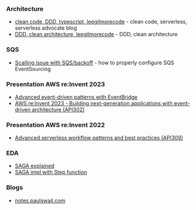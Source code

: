 
### Architecture

- [clean code, DDD, typescript, leegilmorecode](https://github.com/leegilmorecode/clean-serverless-code/tree/main) - clean code, serverless, serverless advocate blog
- [DDD, clean architecture, leegilmorecode](https://levelup.gitconnected.com/serverless-architecture-layers-a9dc50e9b342) - DDD, clean architecture

### SQS

- [Scailing issue with SQS/backoff](https://www.youtube.com/watch?v=MCDEBA7asww) - how to properly configure SQS EventSourcing

### Presentation AWS re:Invent 2023

- [Advanced event-driven patterns with EventBridge](https://www.youtube.com/watch?v=6X4lSPkn4ps&ab_channel=AWSEvents)
- [AWS re:Invent 2023 - Building next-generation applications with event-driven architecture (API302)](https://www.youtube.com/watch?v=KXR17uwLEC8&ab_channel=AWSEvents)

### Presentation AWS re:Invent 2022

- [Advanced serverless workflow patterns and best practices (API309)](https://www.youtube.com/watch?v=o6-7BAUWaqg&ab_channel=AWSEvents)

### EDA

- [SAGA explained](https://medium.com/ssense-tech/handling-complexity-using-sagas-to-provide-transactional-support-for-distributed-systems-61ae909e0829)
- [SAGA impl with Step function](https://medium.com/ssense-tech/implementing-sagas-using-aws-step-functions-2ad3b5c609d1)

### Blogs

- [notes.paulswail.com](https://notes.paulswail.com/public/TypeScript+tools+for+serverless+apps)
